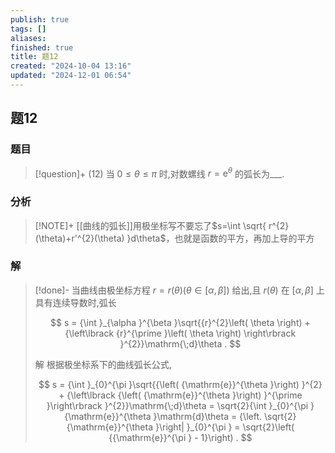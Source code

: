 ```yaml
---
publish: true
tags: []
aliases: 
finished: true
title: 题12
created: "2024-10-04 13:16"
updated: "2024-12-01 06:54"
---
```

## 题12
### 题目
> [!question]+
> (12) 当 $0 \leq  \theta  \leq  \pi$ 时,对数螺线 $r = {\mathrm{e}}^{\theta }$ 的弧长为___.
### 分析
> [!NOTE]+
> [[曲线的弧长]]用极坐标写不要忘了$s=\int  \sqrt{ r^{2}(\theta)+r'^{2}(\theta) }d\theta$，也就是函数的平方，再加上导的平方
### 解
> [!done]-
> 当曲线由极坐标方程 $r = r\left( \theta \right) \left( {\theta  \in  \left\lbrack  {\alpha ,\beta }\right\rbrack  }\right)$ 给出,且 $r\left( \theta \right)$ 在 $\left\lbrack  {\alpha ,\beta }\right\rbrack$ 上具有连续导数时,弧长
> 
> $$
> s = {\int }_{\alpha }^{\beta }\sqrt{{r}^{2}\left( \theta \right)  + {\left\lbrack  {r}^{\prime }\left( \theta \right) \right\rbrack  }^{2}}\mathrm{\;d}\theta .
> $$
> 
> 解 根据极坐标系下的曲线弧长公式,
> 
> $$
> s = {\int }_{0}^{\pi }\sqrt{{\left( {\mathrm{e}}^{\theta }\right) }^{2} + {\left\lbrack  {\left( {\mathrm{e}}^{\theta }\right) }^{\prime }\right\rbrack  }^{2}}\mathrm{\;d}\theta  = \sqrt{2}{\int }_{0}^{\pi }{\mathrm{e}}^{\theta }\mathrm{d}\theta  = {\left. \sqrt{2}{\mathrm{e}}^{\theta }\right| }_{0}^{\pi } = \sqrt{2}\left( {{\mathrm{e}}^{\pi } - 1}\right) .
> $$